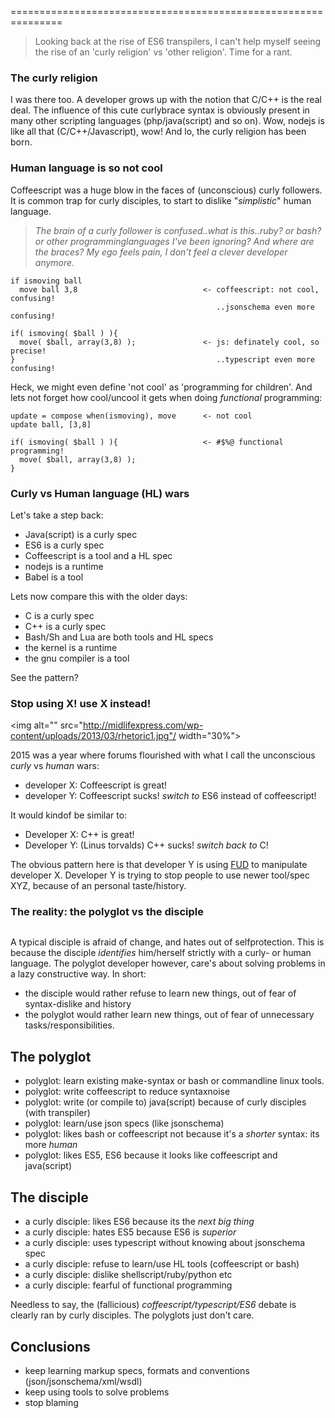 ===============================================================

> Looking back at the rise of ES6 transpilers, I can't help myself seeing the rise of an 'curly religion' vs 'other religion'.
> Time for a rant.

### The curly religion 

I was there too. 
A developer grows up with the notion that C/C++ is the real deal.
The influence of this cute curlybrace syntax is obviously present in many other scripting languages (php/java(script) and so on).
Wow, nodejs is like all that (C/C++/Javascript), wow!
And lo, the curly religion has been born.

### Human language is so not cool

Coffeescript was a huge blow in the faces of (unconscious) curly followers.
It is common trap for curly disciples, to start to dislike "_simplistic_" human language.

> _The brain of a curly follower is confused..what is this..ruby? or bash? or other programminglanguages I've been ignoring?
And where are the braces? My ego feels pain, I don't feel a clever developer anymore._

    if ismoving ball
      move ball 3,8                            <- coffeescript: not cool, confusing!
                                                  ..jsonschema even more confusing!
    
    if( ismoving( $ball ) ){
      move( $ball, array(3,8) );               <- js: definately cool, so precise!
    }                                             ..typescript even more confusing!

Heck, we might even define 'not cool' as 'programming for children'.
And lets not forget how cool/uncool it gets when doing _functional_ programming:

    update = compose when(ismoving), move      <- not cool
    update ball, [3,8]                                    
    
    if( ismoving( $ball ) ){                   <- #$%@ functional programming!
      move( $ball, array(3,8) );
    }                                          

### Curly vs Human language (HL) wars 

Let's take a step back:

* Java(script) is a curly spec
* ES6 is a curly spec
* Coffeescript is a tool and a HL spec 
* nodejs is a runtime
* Babel is a tool

Lets now compare this with the older days:

* C is a curly spec
* C++ is a curly spec
* Bash/Sh and Lua are both tools and HL specs 
* the kernel is a runtime
* the gnu compiler is a tool

See the pattern?

### Stop using X! use X instead!

<img alt="" src="http://midlifexpress.com/wp-content/uploads/2013/03/rhetoric1.jpg"/ width="30%">

2015 was a year where forums flourished with what I call the unconscious _curly_ vs _human_ wars:

* developer X: Coffeescript is great!
* developer Y: Coffeescript sucks! _switch to_ ES6 instead of coffeescript!

It would kindof be similar to:

* Developer X: C++ is great!
* Developer Y: (Linus torvalds) C++ sucks! _switch back to_ C!

The obvious pattern here is that developer Y is using [FUD](https://en.wikipedia.org/wiki/Fear,_uncertainty_and_doubt) to manipulate developer X. 
Developer Y is trying to stop people to use newer tool/spec XYZ, because of an personal taste/history.

### The reality: the polyglot vs the disciple 

<img alt="" src="http://imgs.xkcd.com/comics/atheists.png"/>

A typical disciple is afraid of change, and hates out of selfprotection.
This is because the disciple _identifies_ him/herself strictly with a curly- or human language.
The polyglot developer however, care's about solving problems in a lazy constructive way.
In short:

* the disciple would rather refuse to learn new things, out of fear of syntax-dislike and history
* the polyglot would rather learn new things, out of fear of unnecessary tasks/responsibilities.

## The polyglot 

* polyglot: learn existing make-syntax or bash or commandline linux tools.
* polyglot: write coffeescript to reduce syntaxnoise
* polyglot: write (or compile to) java(script) because of curly disciples (with transpiler)
* polyglot: learn/use json specs (like jsonschema)
* polyglot: likes bash or coffeescript not because it's a _shorter_ syntax: its more _human_
* polyglot: likes ES5, ES6 because it looks like coffeescript and java(script)

## The disciple 

* a curly disciple: likes ES6 because its the _next big thing_ 
* a curly disciple: hates ES5 because ES6 is _superior_
* a curly disciple: uses typescript without knowing about jsonschema spec
* a curly disciple: refuse to learn/use HL tools (coffeescript or bash)
* a curly disciple: dislike shellscript/ruby/python etc
* a curly disciple: fearful of functional programming

Needless to say, the (fallicious) _coffeescript/typescript/ES6_ debate is clearly ran by curly disciples.
The polyglots just don't care.

## Conclusions 

* keep learning markup specs, formats and conventions (json/jsonschema/xml/wsdl)
* keep using tools to solve problems
* stop blaming 
